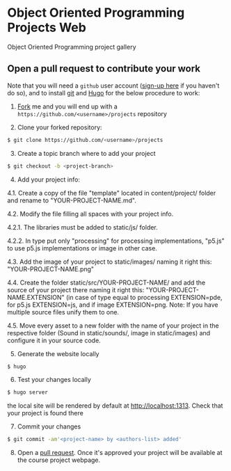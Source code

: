 # Object Oriented Programming Projects Web

Object Oriented Programming project gallery

## Open a pull request to contribute your work

Note that you will need a ```github``` user account ([sign-up here](https://github.com/join?source=header-home) if you haven't do so), and to install [git](https://git-scm.com/) and [Hugo](https://gohugo.io/getting-started/installing/) for the below procedure to work:
 
1. [Fork](https://help.github.com/articles/fork-a-repo/) me and you will end up with a ```https://github.com/<username>/projects``` repository

2. Clone your forked repository:

 ```sh
 $ git clone https://github.com/<username>/projects
 ```
 
3. Create a topic branch where to add your project

 ```sh
 $ git checkout -b <project-branch>
 ```

4. Add your project info:

4.1. Create a copy of the file "template" located in content/project/ folder and rename to "YOUR-PROJECT-NAME.md".

4.2. Modify the file filling all spaces with your project info. 

4.2.1. The libraries must be added to static/js/ folder.

4.2.2. In type put only "processing" for processing implementations, "p5.js" to use p5.js implementations or image in other case.

4.3. Add the image of your project to static/images/ naming it right this: "YOUR-PROJECT-NAME.png"

4.4. Create the folder static/src/YOUR-PROJECT-NAME/ and add the source of your project there naming it right this: "YOUR-PROJECT-NAME.EXTENSION" (in case of type equal to processing EXTENSION=pde, for p5.js EXTENSION=js, and if image EXTENSION=png. Note: If you have multiple source files unify them to one.

4.5. Move every asset to a new folder with the name of your project in the respective folder (Sound in static/sounds/, image in static/images) and configure it in your source code.

5. Generate the website locally

 ```sh
 $ hugo
 ```
 
6. Test your changes locally

 ```sh
 $ hugo server
 ```

the local site will be rendered by default at [http://localhost:1313](http://localhost:1313). Check that your project is found there

7. Commit your changes 

 ```sh
 $ git commit -am'<project-name> by <authors-list> added'
 ```

8. Open a [pull request](https://help.github.com/articles/creating-a-pull-request/). Once it's approved your project will be available at the course project webpage.
